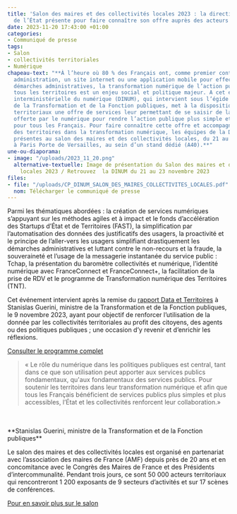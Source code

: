 ```yaml
---
title: 'Salon des maires et des collectivités locales 2023 : la direction du numérique
  de l’État présente pour faire connaître son offre auprès des acteurs territoriaux'
date: 2023-11-20 17:43:00 +01:00
categories:
- Communiqué de presse
tags:
- Salon
- collectivités territoriales
- Numérique
chapeau-text: "**À l’heure où 80 % des Français ont, comme premier contact avec une
  administration, un site internet ou une application mobile pour effectuer leurs
  démarches administratives, la transformation numérique de l’action publique dans
  tous les territoires est un enjeu social et politique majeur. A cet effet, la direction
  interministérielle du numérique (DINUM), qui intervient sous l’égide du ministère
  de la Transformation et de la Fonction publiques, met à la disposition des acteurs
  territoriaux une offre de services leur permettant de se saisir de la puissance
  offerte par le numérique pour rendre l’action publique plus simple et plus efficace
  pour tous les Français. Pour faire connaître cette offre et accompagner les acteurs
  des territoires dans la transformation numérique, les équipes de la DINUM seront
  présentes au salon des maires et des collectivités locales, du 21 au 23 novembre,
  à Paris Porte de Versailles, au sein d’un stand dédié (A40).**"
une-ou-diaporama:
- image: "/uploads/2023_11_20.png"
  alternative-textuelle: Image de présentation du Salon des maires et des collectivités
    locales 2023 / Retrouvez  la DINUM du 21 au 23 novembre 2023
files:
- file: "/uploads/CP_DINUM_SALON_DES_MAIRES_COLLECTIVITES_LOCALES.pdf"
  nom: Télécharger le communiqué de presse
---
```


Parmi les thématiques abordées : la création de services numériques s’appuyant sur les méthodes agiles et à impact et le fonds d’accélération des Startups d’État et de Territoires (FAST), la simplification par l’automatisation des données des justificatifs des usagers, la proactivité et le principe de l’aller-vers les usagers simplifiant drastiquement les démarches administratives et luttant contre le non-recours et la fraude, la souveraineté et l’usage de la messagerie instantanée du service public : Tchap, la présentation du baromètre collectivités et numérique, l’identité numérique avec FranceConnect et FranceConnect+, la facilitation de la prise de RDV et le programme de Transformation numérique des Territoires (TNT). 

Cet événement intervient après la remise du [rapport Data et Territoires](https://www.numerique.gouv.fr/espace-presse/stanislas-guerini-recoit-le-rapport-data-et-territoires-dedie-a-renforcer-lacces-aux-services-publics-et-le-deploiement-du-numerique-dans-les-territoires/) à Stanislas Guerini, ministre de la Transformation et de la Fonction publiques, le 9 novembre 2023, ayant pour objectif de renforcer l’utilisation de la donnée par les collectivités territoriales au profit des citoyens, des agents ou des politiques publiques ; une occasion d’y revenir et d’enrichir les réflexions. 

[Consulter le programme complet](https://www.numerique.gouv.fr/agenda/la-dinum-au-salon-des-maires-et-des-collectivites-locales/)

> « Le rôle du numérique dans les politiques publiques est central, tant dans ce que son utilisation peut apporter aux services publics fondamentaux, qu'aux fondamentaux des services publics. Pour soutenir les territoires dans leur transformation numérique et afin que tous les Français bénéficient de services publics plus simples et plus accessibles, l’État et les collectivités renforcent leur collaboration.»
<br>
<br>**Stanislas Guerini, ministre de la Transformation et de la Fonction publiques**

Le salon des maires et des collectivités locales est organisé en partenariat avec l’association des maires de France (AMF) depuis près de 20 ans et en concomitance avec le Congrès des Maires de France et des Présidents d’intercommunalité. Pendant trois jours, ce sont 50 000 acteurs territoriaux qui rencontreront 1 200 exposants de 9 secteurs d’activités et sur 17 scènes de conférences. 

[Pour en savoir plus sur le salon](https://www.salondesmaires.com/)